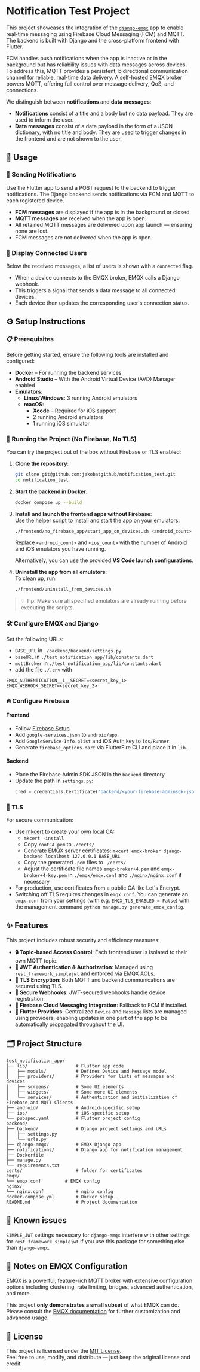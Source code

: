 # Notification Test Project

This project showcases the integration of the [`django-emqx`](https://github.com/jakobatgithub/django-emqx) app to enable real-time messaging using Firebase Cloud Messaging (FCM) and MQTT. The backend is built with Django and the cross-platform frontend with Flutter.

FCM handles push notifications when the app is inactive or in the background but has reliability issues with data messages across devices. To address this, MQTT provides a persistent, bidirectional communication channel for reliable, real-time data delivery. A self-hosted EMQX broker powers MQTT, offering full control over message delivery, QoS, and connections.

We distinguish between **notifications** and **data messages**:
- **Notifications** consist of a title and a body but no data payload. They are used to inform the user.
- **Data messages** consist of a data payload in the form of a JSON dictionary, with no title and body. They are used to trigger changes in the frontend and are not shown to the user.


## 🚀 Usage

### 🔔 Sending Notifications

Use the Flutter app to send a POST request to the backend to trigger notifications. The Django backend sends notifications via FCM and MQTT to each registered device.

- **FCM messages** are displayed if the app is in the background or closed.
- **MQTT messages** are received when the app is open.
- All retained MQTT messages are delivered upon app launch — ensuring none are lost.
- FCM messages are not delivered when the app is open.

### 👥 Display Connected Users

Below the received messages, a list of users is shown with a `connected` flag.

- When a device connects to the EMQX broker, EMQX calls a Django webhook.
- This triggers a signal that sends a data message to all connected devices.
- Each device then updates the corresponding user's connection status.


## ⚙️ Setup Instructions

### 📋 Prerequisites

Before getting started, ensure the following tools are installed and configured:

- **Docker** – For running the backend services  
- **Android Studio** – With the Android Virtual Device (AVD) Manager enabled  
- **Emulators**:
  - **Linux/Windows**: 3 running Android emulators
  - **macOS**:
    - **Xcode** – Required for iOS support
    - 2 running Android emulators
    - 1 running iOS simulator

### 🔧 Running the Project (No Firebase, No TLS)

You can try the project out of the box without Firebase or TLS enabled:

1. **Clone the repository**:
   ```bash
   git clone git@github.com:jakobatgithub/notification_test.git
   cd notification_test
   ```

2. **Start the backend in Docker**:
   ```bash
   docker compose up --build
   ```

3. **Install and launch the frontend apps without Firebase**:  
   Use the helper script to install and start the app on your emulators:
   ```bash
   ./frontend/no_firebase_app/start_app_on_devices.sh <android_count> <ios_count>
   ```
   Replace `<android_count>` and `<ios_count>` with the number of Android and iOS emulators you have running.

   Alternatively, you can use the provided **VS Code launch configurations**.

4. **Uninstall the app from all emulators**:  
   To clean up, run:
   ```bash
   ./frontend/uninstall_from_devices.sh
   ```

> 💡 Tip: Make sure all specified emulators are already running before executing the scripts.

### 🛠️ Configure EMQX and Django

Set the following URLs:
- `BASE_URL` in `./backend/backend/settings.py`
- `baseURL` in `./test_notification_app/lib/constants.dart`
- `mqttBroker` in `./test_notification_app/lib/constants.dart`
- add the file `./.env` with 
```text
EMQX_AUTHENTICATION__1__SECRET=<secret_key_1>
EMQX_WEBHOOK_SECRET=<secret_key_2>
```

### 🔥 Configure Firebase

#### Frontend
- Follow [Firebase Setup](https://firebase.google.com/docs/flutter/setup).
- Add `google-services.json` to `android/app`.
- Add `GoogleService-Info.plist` and iOS Auth key to `ios/Runner`.
- Generate `firebase_options.dart` via FlutterFire CLI and place it in `lib`.

#### Backend
- Place the Firebase Admin SDK JSON in the `backend` directory.
- Update the path in `settings.py`:
  ```python
  cred = credentials.Certificate("backend/<your-firebase-adminsdk-json>.json")
  ```

### 🔐 TLS

For secure communication:

- Use [mkcert](https://github.com/FiloSottile/mkcert) to create your own local CA:
  - `mkcert -install`
  - Copy `rootCA.pem` to `./certs/`
  - Generate EMQX server certificates: `mkcert emqx-broker django-backend localhost 127.0.0.1 BASE_URL`
  - Copy the generated `.pem` files to `./certs/`
  - Adjust the certificate file names `emqx-broker+4.pem` and `emqx-broker+4-key.pem` in `./emqx/emqx.conf` and `./nginx/nginx.conf` if necessary
- For production, use certificates from a public CA like Let's Encrypt.
- Switching off TLS requires changes in `emqx.conf`. You can generate an `emqx.conf` from your settings (with e.g. `EMQX_TLS_ENABLED = False`) with the management command `python manage.py generate_emqx_config`.


## ✨ Features

This project includes robust security and efficiency measures:

- **🔒 Topic-based Access Control**: Each frontend user is isolated to their own MQTT topic.
- **🔑 JWT Authentication & Authorization**: Managed using `rest_framework_simplejwt` and enforced via EMQX ACLs.
- **🔐 TLS Encryption**: Both MQTT and backend communications are secured using TLS.
- **📩 Secure Webhooks**: JWT-secured webhooks handle device registration.
- **📲 Firebase Cloud Messaging Integration**: Fallback to FCM if installed.
- **🧩 Flutter Providers**: Centralized `Device` and `Message` lists are managed using providers, enabling updates in one part of the app to be automatically propagated throughout the UI.


## 🗂️ Project Structure

```text
test_notification_app/
├── lib/                  # Flutter app code
│   ├── models/           # Defines Device and Message model
│   ├── providers/        # Providers for lists of messages and devices
│   ├── screens/          # Some UI elements
│   ├── widgets/          # Some more UI elements
│   └── services/         # Authentication and initialization of Firebase and MQTT Clients
├── android/              # Android-specific setup
├── ios/                  # iOS-specific setup
└── pubspec.yaml          # Flutter project config
backend/
├── backend/              # Django project settings and URLs
│   ├── settings.py
│   └── urls.py
├── django-emqx/          # EMQX Django app
├── notifications/        # Django app for notification management
├── Dockerfile
├── manage.py
└── requirements.txt
certs/                    # folder for certificates
emqx/
└── emqx.conf         # EMQX config
nginx/
└── nginx.conf            # nginx config
docker-compose.yml        # Docker setup
README.md                 # Project documentation
```

## 🐞 Known issues

`SIMPLE_JWT` settings necessary for `django-emqx` interfere with other settings for `rest_framework_simplejwt` if you use this package for something else than `django-emqx`.


## 📌 Notes on EMQX Configuration

EMQX is a powerful, feature-rich MQTT broker with extensive configuration options including clustering, rate limiting, bridges, advanced authentication, and more.

This project **only demonstrates a small subset** of what EMQX can do. Please consult the [EMQX documentation](https://www.emqx.io/docs) for further customization and advanced usage.


## 📄 License

This project is licensed under the [MIT License](./LICENSE).  
Feel free to use, modify, and distribute — just keep the original license and credit.
